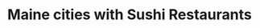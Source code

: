 ---
layout: state
title: Maine cities with Sushi Restaurants
permalink: /maine/
stateAbbr: ME
stateName: Maine

---